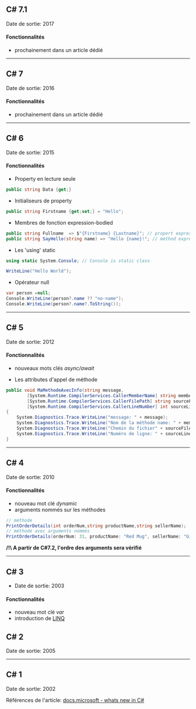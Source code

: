 ﻿---
tags: dotnet
---


## C# 7.1
Date de sortie: 2017
#### Fonctionnalités
- prochainement dans un article dédié

**************************************************
## C# 7
Date de sortie: 2016

#### Fonctionnalités
- prochainement dans un article dédié

**************************************************
## C# 6
Date de sortie: 2015

#### Fonctionnalités
- Property en lecture seule
```csharp
public string Data {get;}
````
- Initialiseurs de property
```csharp
public string Firstname {get;set;} = "Hello";
````
- Membres de fonction expression-bodied
```csharp
public string Fullname  => $"{Firstname} {Lastname}"; // propert expression-bodied
public string SayHello(string name) => "Hello {name}!"; // method expression-bodied
````
- Les 'using' static

````csharp
using static System.Console; // Console is static class

WriteLine("Hello World");
````

- Opérateur null
```csharp
var person =null;
Console.WriteLine(person?.name ?? "no-name");
Console.WriteLine(person?.name?.ToString());
````

**************************************************
## C# 5
Date de sortie: 2012
#### Fonctionnalités
* nouveaux mots clés *async/await* 

* Les attributes d\'appel de méthode
```csharp
public void MaMethodeAvecInfo(string message,  
        [System.Runtime.CompilerServices.CallerMemberName] string memberName = "",  
        [System.Runtime.CompilerServices.CallerFilePath] string sourceFilePath = "",  
        [System.Runtime.CompilerServices.CallerLineNumber] int sourceLineNumber = 0)  
{  
    System.Diagnostics.Trace.WriteLine("message: " + message);  
    System.Diagnostics.Trace.WriteLine("Nom de la méthode name: " + memberName + " = MaMethodeAvecInfo");  
    System.Diagnostics.Trace.WriteLine("Chemin du fichier" + sourceFilePath + " = C:\...\file.cs");  
    System.Diagnostics.Trace.WriteLine("Numéro de ligne: " + sourceLineNumber + " = ");  
}  
````
**************************************************
## C# 4
Date de sortie: 2010
#### Fonctionnalités
* nouveau mot clé *dynamic* 
* arguments nommés sur les méthodes
```csharp
// méthode
PrintOrderDetails(int orderNum,string productName,string sellerName);
// méthode avec arguments nommés
PrintOrderDetails(orderNum: 31, productName: "Red Mug", sellerName: "Gift Shop");
````
**/!\ A partir de C#7.2, l\'ordre des arguments sera vérifié**

**************************************************
## C# 3
- Date de sortie: 2003
#### Fonctionnalités
* nouveau mot clé *var* 
* introduction de [LINQ](https://docs.microsoft.com/fr-fr/dotnet/csharp/programming-guide/concepts/linq/index)

## C# 2
Date de sortie: 2005
**************************************************
## C# 1
Date de sortie: 2002

Références de l'article:
[docs.microsoft - whats new in C# ](https://docs.microsoft.com/fr-fr/dotnet/csharp/whats-new/)
